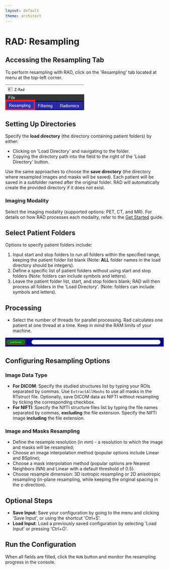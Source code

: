 ```yaml
---
layout: default
theme: architect
---
```


# RAD: Resampling

## Accessing the Resampling Tab

To perform resampling with RAD, click on the 'Resampling' tab located at menu at the top-left corner.

![Data Preparation Example](f1.png "Example Data Preparation")

## Setting Up Directories

Specify the **load directory** (the directory containing patient folders) by either:
- Clicking on 'Load Directory' and navigating to the folder.
- Copying the directory path into the field to the right of the 'Load Directory' button.

Use the same approaches to choose the **save directory** (the directory where resampled images and masks will be saved). 
Each patient will be saved in a subfolder named after the original folder.
RAD will automatically create the provided directory if it does not exist.

### Imaging Modality
Select the imaging modality (supported options: PET, CT, and MR). For details on how RAD processes each modality, refer to the [Get Started](get_started.md) guide.

## Select Patient Folders
Options to specify patient folders include:
1. Input start and stop folders to run all folders within the specified range, keeping the patient folder list blank (Note: **ALL** folder names in the load directory should be integers).
2. Define a specific list of patient folders without using start and stop folders (Note: folders can include symbols and letters).
3. Leave the patient folder list, start, and stop folders blank; RAD will then process all folders in the 'Load Directory'. (Note: folders can include symbols and letters).

## Processing
- Select the number of threads for parallel processing. Rad calculates one patient at one thread at a time. Keep in mind the RAM limits of your machine.

![Data Preparation Example](f2.png "Example Data Preparation")

## Configuring Resampling Options

### Image Data Type
- **For DICOM**: Specify the studied structures list by typing your ROIs separated by commas. Use `ExtractAllMasks` to use all masks in the RTstruct file. Optionally, save DICOM data as NIFTI without resampling by ticking the corresponding checkbox.
- **For NIFTI**: Specify the NIfTI structure files list by typing the file names separated by commas, **excluding** the file extension. Specify the NIfTI image **including** the file extension.

### Image and Masks Resampling
- Define the resample resolution (in mm) - a resolution to which the image and masks will be resampled;
- Choose an image interpolation method (popular options include Linear and BSpline);
- Choose a mask interpolation method (popular options are Nearest Neighbors (NN) and Linear with a default threshold of 0.5).
- Choose resample dimension: 3D isotropic resampling or 2D anisotropic resampling (in-plane resampling, while keeping the original spacing in the z-direction).

## Optional Steps
- **Save Input**: Save your configuration by going to the menu and clicking 'Save Input', or using the shortcut 'Ctrl+S'.
- **Load Input**: Load a previously saved configuration by selecting 'Load Input' or pressing 'Ctrl+O'.
## Run the Configuration
When all fields are filled, click the `RUN` button and monitor the resampling progress in the console.

